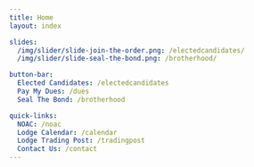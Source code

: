 ```yaml
---
title: Home
layout: index

slides:
  /img/slider/slide-join-the-order.png: /electedcandidates/
  /img/slider/slide-seal-the-bond.png: /brotherhood/

button-bar:
  Elected Candidates: /electedcandidates
  Pay My Dues: /dues
  Seal The Bond: /brotherhood

quick-links:
  NOAC: /noac
  Lodge Calendar: /calendar
  Lodge Trading Post: /tradingpost
  Contact Us: /contact
---
```

